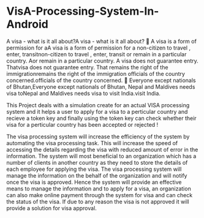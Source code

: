 # VisA-Processing-System-In-Android

A visa - what is it all about?A visa - what is it all about?  A visa is a form of permission for aA visa is a form of permission for a non-citizen to travel , enter, transitnon-citizen to travel , enter, transit or remain in a particular country. Aor remain in a particular country. A visa does not guarantee entry. Thatvisa does not guarantee entry. That remains the right of the immigrationremains the right of the immigration officials of the country concerned.officials of the country concerned.  Everyone except nationals of Bhutan,Everyone except nationals of Bhutan, Nepal and Maldives needs visa toNepal and Maldives needs visa to visit India.visit India.

This Project deals with a simulation create for an actual VISA processing system and it helps a user to apply for a visa to a perticular country and recieve a token key and finally using the token key can check whether their visa for a perticular country has been accepted or rejected !

The visa processing system will increase the efficiency of the system by automating the visa processing task. This will increase the speed of accessing the details regarding the visa with reduced amount of error in the information. The system will most beneficial to an organization which has a number of clients in another country as they need to store the details of each employee for applying the visa. The visa processing system will manage the information on the behalf of the organization and will notify once the visa is approved. Hence the system will provide an effective means to manage the information and to apply for a visa, an organization can also make online payment through the system for visa and can check the status of the visa. If due to any reason the visa is not approved it will provide a solution for visa approval.



